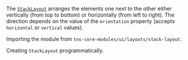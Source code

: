 The [`StackLayout`](https://docs.nativescript.org/api-reference/modules/_ui_layouts_stack_layout_) arranges the elements one next to the other either vertically (from top to bottom) or horizontally (from left to right). 
The direction depends on the value of the `orientation` property (accepts `horizontal` or `vertical` values).

<snippet id='stack-layout-xml'/>

Importing the module from `tns-core-modules/ui/layouts/stack-layout`.
<snippet id='stack-layout-import'/>
<snippet id='stack-layout-import-ts'/>

Creating `StackLayout` programmatically.
<snippet id='stack-layout-code-behind'/>
<snippet id='stack-layout-code-behind-ts'/>